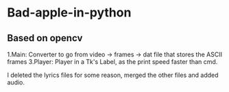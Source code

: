 # Bad-apple-in-python
Based on opencv
-----

1.Main:
  Converter to go from video -> frames -> dat file that stores the ASCII frames
3.Player:
  Player in a Tk's Label, as the print speed faster than cmd. 
  
I deleted the lyrics files for some reason, merged the other files and added audio.
  
